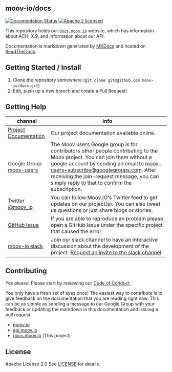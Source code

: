 ## moov-io/docs

[![Documentation Status](https://readthedocs.org/projects/moov/badge/?version=latest)](http://moov.readthedocs.io/en/latest/?badge=latest)
[![Apache 2 licensed](https://img.shields.io/badge/license-Apache2-blue.svg)](https://raw.githubusercontent.com/moov-io/docs/master/LICENSE)

This repository holds our [`docs.moov.io`](https://docs.moov.io) website, which has information about ACH, X.9, and information about our API.

Documentation is markdown generated by [MKDocs](http://www.mkdocs.org/) and hosted on [ReadTheDocs](https://docs.readthedocs.io).

## Getting Started / Install

1. Clone the repository somewhere (`git clone git@github.com:moov-io/docs.git`)
1. Edit, push up a new branch and create a Pull Request!

## Getting Help

 channel | info
 ------- | -------
 [Project Documentation](https://docs.moov.io/en/latest/) | Our project documentation available online.
 Google Group [moov-users](https://groups.google.com/forum/#!forum/moov-users)| The Moov users Google group is for contributors other people contributing to the Moov project. You can join them without a google account by sending an email to [moov-users+subscribe@googlegroups.com](mailto:moov-users+subscribe@googlegroups.com). After receiving the join-request message, you can simply reply to that to confirm the subscription.
Twitter [@moov_io](https://twitter.com/moov_io)	| You can follow Moov.IO's Twitter feed to get updates on our project(s). You can also tweet us questions or just share blogs or stories.
[GitHub Issue](https://github.com/moov-io) | If you are able to reproduce an problem please open a GitHub Issue under the specific project that caused the error.
[moov-io slack](http://moov-io.slack.com/) | Join our slack channel to have an interactive discussion about the development of the project. [Request an invite to the slack channel](https://join.slack.com/t/moov-io/shared_invite/enQtNDE5NzIwNTYxODEwLTRkYTcyZDI5ZTlkZWRjMzlhMWVhMGZlOTZiOTk4MmM3MmRhZDY4OTJiMDVjOTE2MGEyNWYzYzY1MGMyMThiZjg)

## Contributing

Yes please! Please start by reviewing our [Code of Conduct](https://github.com/moov-io/ach/blob/master/CODE_OF_CONDUCT.md).

You only have a fresh set of eyes once! The easiest way to contribute is to give feedback on the documentation that you are reading right now. This can be as simple as sending a message to our Google Group with your feedback or updating the markdown in this documentation and issuing a pull request.

- [moov.io](https://moov.io/)
- [api.moov.io](https://api.moov.io/)
- [docs.moov.io](https://docs.moov.io/) (This project)

## License

Apache License 2.0 See [LICENSE](LICENSE) for details.
